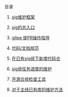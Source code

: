 目录

1. [sig维护框架](./manual/sig数据维护框架.md)
2. [sig的总入口](https://gitee.com/openharmony/community/tree/master/sig)
3. [gitee 提PR操作指导](./manual/gitee提pr常规操作.md)
4. [代码/文档规范](https://gitee.com/openharmony/docs/tree/master/zh-cn/contribute)

5. [在已有sig组下新增代码仓]()
6. [sig组任务进度的维护]()
7. [开源合规检查工具](https://gitee.com/openharmony-sig/tools_oat)
8. [对于主线已有库的维护方法](./manual/patch管理/针对修改已有库需求的管理方案.md)

